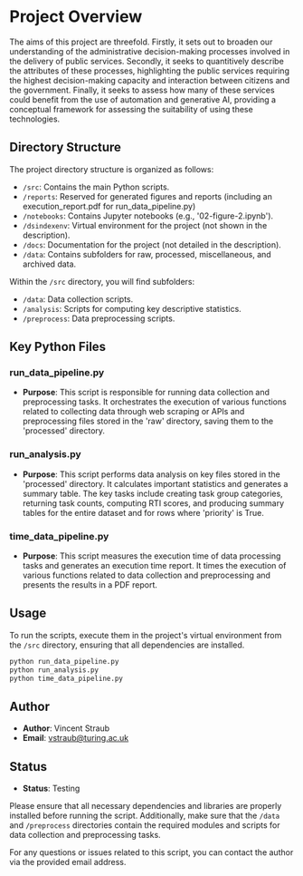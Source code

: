 # Project Overview

The aims of this project are threefold. Firstly, it sets out to broaden our understanding of the administrative decision-making processes involved in the delivery of public services. Secondly, it seeks to quantitively describe the attributes of these processes, highlighting the public services requiring the highest decision-making capacity and interaction between citizens and the government. Finally, it seeks to assess how many of these services could benefit from the use of automation and generative AI, providing a conceptual framework for assessing the suitability of using these technologies.  

## Directory Structure

The project directory structure is organized as follows:

- `/src`: Contains the main Python scripts.
- `/reports`: Reserved for generated figures and reports (including an execution_report.pdf for run_data_pipeline.py)
- `/notebooks`: Contains Jupyter notebooks (e.g., '02-figure-2.ipynb').
- `/dsindexenv`: Virtual environment for the project (not shown in the description).
- `/docs`: Documentation for the project (not detailed in the description).
- `/data`: Contains subfolders for raw, processed, miscellaneous, and archived data.

Within the `/src` directory, you will find subfolders:
- `/data`: Data collection scripts.
- `/analysis`: Scripts for computing key descriptive statistics.
- `/preprocess`: Data preprocessing scripts.

## Key Python Files

### run_data_pipeline.py

- **Purpose**: This script is responsible for running data collection and preprocessing tasks. It orchestrates the execution of various functions related to collecting data through web scraping or APIs and preprocessing files stored in the 'raw' directory, saving them to the 'processed' directory.

### run_analysis.py

- **Purpose**: This script performs data analysis on key files stored in the 'processed' directory. It calculates important statistics and generates a summary table. The key tasks include creating task group categories, returning task counts, computing RTI scores, and producing summary tables for the entire dataset and for rows where 'priority' is True.

### time_data_pipeline.py

- **Purpose**: This script measures the execution time of data processing tasks and generates an execution time report. It times the execution of various functions related to data collection and preprocessing and presents the results in a PDF report.

## Usage

To run the scripts, execute them in the project's virtual environment from the `/src` directory, ensuring that all dependencies are installed.

```bash
python run_data_pipeline.py
python run_analysis.py
python time_data_pipeline.py
```

##  Author

- **Author**: Vincent Straub
- **Email**: vstraub@turing.ac.uk

## Status

- **Status**: Testing

Please ensure that all necessary dependencies and libraries are properly installed before running the script. Additionally, make sure that the `/data` and `/preprocess` directories contain the required modules and scripts for data collection and preprocessing tasks.

For any questions or issues related to this script, you can contact the author via the provided email address.
